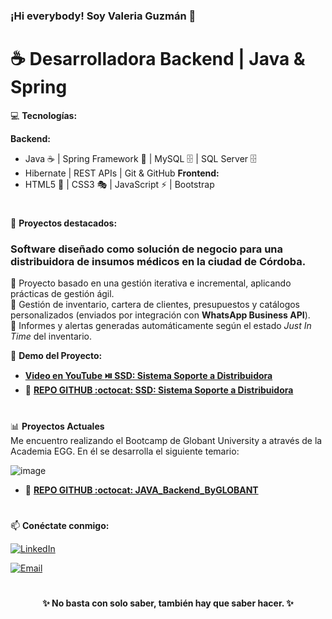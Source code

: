 ### ¡Hi everybody! Soy Valeria Guzmán 👋  
# ☕ **Desarrolladora Backend | Java & Spring**  

💻 **Tecnologías:**  

**Backend:**
- Java ☕ | Spring Framework 🌱 | MySQL 🗄️  | SQL Server 🗄️
- Hibernate | REST APIs | Git & GitHub
**Frontend:** 
- HTML5 🎨 | CSS3 🎭 | JavaScript ⚡ | Bootstrap
#

📌 **Proyectos destacados:**  
### Software diseñado como solución de negocio para una distribuidora de insumos médicos en la ciudad de Córdoba.  
  🔹 Proyecto basado en una gestión iterativa e incremental, aplicando prácticas de gestión ágil.  
  🔹 Gestión de inventario, cartera de clientes, presupuestos y catálogos personalizados (enviados por integración con **WhatsApp   Business API**).  
  🔹 Informes y alertas generadas automáticamente según el estado *Just In Time* del inventario.  

🎥 **Demo del Proyecto:**  

- **[Video en YouTube :play_or_pause_button: SSD: Sistema Soporte a Distribuidora](https://youtu.be/dX-hZwP3lJc?si=WV2TalLBjKYi3fd0)**
- 🔗 **[REPO GITHUB :octocat: SSD: Sistema Soporte a Distribuidora](https://github.com/Proyecto-Final-5K2-Grupo-1-2022/SSD.git)**
#

📊 **Proyectos Actuales**  
Me encuentro realizando el Bootcamp de Globant University a através de la Academia EGG.
En él se desarrolla el siguiente temario:

![image](https://github.com/user-attachments/assets/ec9a3115-8b47-4600-87eb-8d573472fc62)
- 🔗 **[REPO GITHUB :octocat: JAVA_Backend_ByGLOBANT](https://github.com/vale-guzman/Java_Backend_ByGLOBANT.git)**

#
📫 **Conéctate conmigo:**  

[![LinkedIn](https://img.shields.io/badge/LinkedIn-ValeriaGuzmán-blue?logo=linkedin)](https://www.linkedin.com/in/monica-valeria-guzman/) 

[![Email](https://img.shields.io/badge/Email-mvale888@gmail.com-red?logo=gmail)](mailto:mvale888@gmail.com)

#
<p align="center">
  <strong>✨ No basta con solo saber, también hay que saber hacer. ✨</strong>
</p>
